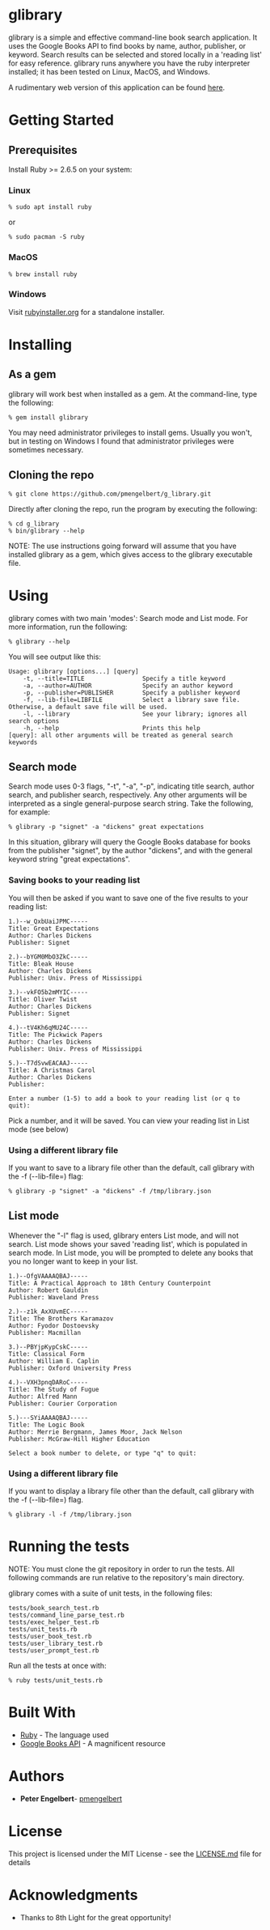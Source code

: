 # glibrary

glibrary is a simple and effective command-line book search application.  It uses the Google Books API to find books by name, author, publisher, or keyword.  Search results can be selected and stored locally in a 'reading list' for easy reference. glibrary runs anywhere you have the ruby interpreter installed; it has been tested on Linux, MacOS, and Windows.

A rudimentary web version of this application can be found [here](https://fast-citadel-62885.herokuapp.com/users/1).

# Getting Started

## Prerequisites

Install Ruby >= 2.6.5 on your system:
### Linux
```
% sudo apt install ruby
```
or
```
% sudo pacman -S ruby
```
### MacOS
```
% brew install ruby
```

### Windows
Visit [rubyinstaller.org](https://rubyinstaller.org/) for a standalone installer.

# Installing

## As a gem
glibrary will work best when installed as a gem.  At the command-line, type the following:
```
% gem install glibrary
```
You may need administrator privileges to install gems.  Usually you won't, but in testing on Windows I found that administrator privileges were sometimes necessary.

## Cloning the repo
```
% git clone https://github.com/pmengelbert/g_library.git
```
Directly after cloning the repo, run the program by executing the following:
```
% cd g_library
% bin/glibrary --help
```
NOTE: The use instructions going forward will assume that you have installed glibrary as a gem, which gives access
to the glibrary executable file.

# Using

glibrary comes with two main 'modes': Search mode and List mode.  For more information, run the following:
```
% glibrary --help
```

You will see output like this:
```
Usage: glibrary [options...] [query]
    -t, --title=TITLE                Specify a title keyword
    -a, --author=AUTHOR              Specify an author keyword
    -p, --publisher=PUBLISHER        Specify a publisher keyword
    -f, --lib-file=LIBFILE           Select a library save file. Otherwise, a default save file will be used.
    -l, --library                    See your library; ignores all search options
    -h, --help                       Prints this help
[query]: all other arguments will be treated as general search keywords

```

## Search mode

Search mode uses 0-3 flags, "-t", "-a", "-p", indicating title search, author search, and publisher search, respectively.
Any other arguments will be interpreted as a single general-purpose search string.  Take the following, for example:
```
% glibrary -p "signet" -a "dickens" great expectations
```

In this situation, glibrary will query the Google Books database for books from the publisher "signet", by the author "dickens", and with the general keyword string "great expectations".

### Saving books to your reading list
You will then be asked if you want to save one of the five results to your reading list:  
```
1.)--w_QxbUaiJPMC-----
Title: Great Expectations
Author: Charles Dickens
Publisher: Signet

2.)--bYGM0MbO3ZkC-----
Title: Bleak House
Author: Charles Dickens
Publisher: Univ. Press of Mississippi

3.)--vkFO5b2mMYIC-----
Title: Oliver Twist
Author: Charles Dickens
Publisher: Signet

4.)--tV4Kh6qMU24C-----
Title: The Pickwick Papers
Author: Charles Dickens
Publisher: Univ. Press of Mississippi

5.)--T7dSvwEACAAJ-----
Title: A Christmas Carol
Author: Charles Dickens
Publisher: 

Enter a number (1-5) to add a book to your reading list (or q to quit): 
```

Pick a number, and it will be saved.  You can view your reading list in List mode (see below)

### Using a different library file
If you want to save to a library file other than the default, call glibrary with the -f (--lib-file=) flag:
```
% glibrary -p "signet" -a "dickens" -f /tmp/library.json
```

## List mode
Whenever the "-l" flag is used, glibrary enters List mode, and will not search.  List mode shows your saved 'reading list', which is populated in search mode.  In List mode, you will be prompted to delete any books that you no longer want to keep in your list.
```
1.)--OfgVAAAAQBAJ-----
Title: A Practical Approach to 18th Century Counterpoint
Author: Robert Gauldin
Publisher: Waveland Press

2.)--z1k_AxXUvmEC-----
Title: The Brothers Karamazov
Author: Fyodor Dostoevsky
Publisher: Macmillan

3.)--PBYjpKypCskC-----
Title: Classical Form
Author: William E. Caplin
Publisher: Oxford University Press

4.)--VXH3pnqDARoC-----
Title: The Study of Fugue
Author: Alfred Mann
Publisher: Courier Corporation

5.)---SYiAAAAQBAJ-----
Title: The Logic Book
Author: Merrie Bergmann, James Moor, Jack Nelson
Publisher: McGraw-Hill Higher Education

Select a book number to delete, or type "q" to quit:
```

### Using a different library file
If you want to display a library file other than the default, call glibrary with the -f (--lib-file=) flag.
```
% glibrary -l -f /tmp/library.json
```

# Running the tests

NOTE: You must clone the git repository in order to run the tests.  All following commands are run 
relative to the repository's main directory.

glibrary comes with a suite of unit tests, in the following files:
```
tests/book_search_test.rb
tests/command_line_parse_test.rb
tests/exec_helper_test.rb
tests/unit_tests.rb
tests/user_book_test.rb
tests/user_library_test.rb
tests/user_prompt_test.rb
```

Run all the tests at once with:
```
% ruby tests/unit_tests.rb
```

# Built With

* [Ruby](https://www.ruby-lang.org) - The language used
* [Google Books API](https://developers.google.com/books/docs/v1/using) - A magnificent resource

# Authors

* **Peter Engelbert**- [pmengelbert](https://github.com/pmengelbert)

# License

This project is licensed under the MIT License - see the [LICENSE.md](LICENSE.md) file for details

# Acknowledgments

* Thanks to 8th Light for the great opportunity!
